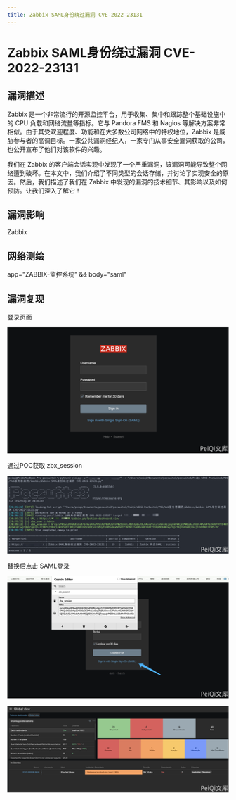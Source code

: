 ```yaml
---
title: Zabbix SAML身份绕过漏洞 CVE-2022-23131
---
```


# Zabbix SAML身份绕过漏洞 CVE-2022-23131

## 漏洞描述

Zabbix 是一个非常流行的开源监控平台，用于收集、集中和跟踪整个基础设施中的 CPU 负载和网络流量等指标。它与 Pandora FMS 和 Nagios 等解决方案非常相似。由于其受欢迎程度、功能和在大多数公司网络中的特权地位，Zabbix 是威胁参与者的高调目标。一家公共漏洞经纪人，一家专门从事安全漏洞获取的公司，也公开宣布了他们对该软件的兴趣。 

我们在 Zabbix 的客户端会话实现中发现了一个严重漏洞，该漏洞可能导致整个网络遭到破坏。在本文中，我们介绍了不同类型的会话存储，并讨论了实现安全的原因。然后，我们描述了我们在 Zabbix 中发现的漏洞的技术细节、其影响以及如何预防。让我们深入了解它！

## 漏洞影响

<a-checkbox checked>Zabbix</a-checkbox></br>

## 网络测绘

<a-checkbox checked>app="ZABBIX-监控系统" && body="saml"</a-checkbox></br>

## 漏洞复现

登录页面

![img](../../../.vuepress/public/img/1645183733267-0a1a6eba-8945-4181-8a14-51b31e7b333f.png)

通过POC获取 zbx_session

![img](../../../.vuepress/public/img/1645187910471-c9f2bc39-b9e9-4531-8924-162b33f0dfc8.png)

替换后点击 SAML登录

![img](../../../.vuepress/public/img/1645187959733-a887a4a8-da23-47d2-ab94-f1e996c2b97e.png)

![img](../../../.vuepress/public/img/1645188024464-253028aa-4722-4e88-a9b4-984696671ced.png)